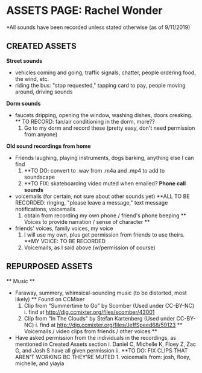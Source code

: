# ASSETS PAGE: Rachel Wonder
*All sounds have been recorded unless stated otherwise (as of 9/11/2019)

## CREATED ASSETS
**Street sounds** 
* vehicles coming and going, traffic signals, chatter, people ordering food, the wind, etc. 
* riding the bus: "stop requested," tapping card to pay, people moving around, driving sounds
	
**Dorm sounds** 
* faucets dripping, opening the window, washing dishes, doors creaking. 
** TO RECORD: fan/air conditioning in the dorm, more??
	1. Go to my dorm and record these (pretty easy, don't need permission from anyone)
	
**Old sound recordings from home**
* Friends laughing, playing instruments, dogs barking, anything else I can find
	1. **TO DO: convert to .wav from .m4a and .mp4 to add to soundscape 
	2. **TO FIX: skateboarding video muted when emailed?
**Phone call sounds**
* voicemails (for certain, not sure about other sounds yet)
**ALL TO BE RECORDED: ringing, "please leave a message," text message notifications, voicemails
	1. obtain from recording my own phone / friend's phone beeping 
** Voices to provide narration / sense of character **
* friends' voices, family voices, my voice
	1. I will use my own, plus get permission from friends to use theirs. **MY VOICE: TO BE RECORDED
	2. Voicemails, as I said above (w/permission of course) 

## REPURPOSED ASSETS
** Music **
* Faraway, summery, whimsical-sounding music (to be distorted, most likely)
** Found on CCMixer
	1. Clip from "Summertime to Go" by Scomber (Used under CC-BY-NC) 
		i. find at http://dig.ccmixter.org/files/scomber/43001
	2. Clip from "In The Clouds" by Stefan Kartenberg (Used under CC-BY-NC)
		i. find at http://dig.ccmixter.org/files/JeffSpeed68/59123
** Voicemails / video clips from friends / other voices **
* Have asked permission from the individuals in the recordings, as mentioned in Created Assets section
	i. Daniel C, Michelle K, Floey Z, Zac G, and Josh S have all given permission 
	ii. **TO DO: FIX CLIPS THAT AREN'T WORKING BC THEY'RE MUTED
		1. voicemails from: josh, floey, michelle, and yiayia 
